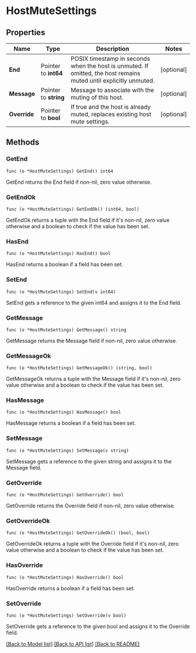 # HostMuteSettings

## Properties

Name | Type | Description | Notes
------------ | ------------- | ------------- | -------------
**End** | Pointer to **int64** | POSIX timestamp in seconds when the host is unmuted. If omitted, the host remains muted until explicitly unmuted. | [optional] 
**Message** | Pointer to **string** | Message to associate with the muting of this host. | [optional] 
**Override** | Pointer to **bool** | If true and the host is already muted, replaces existing host mute settings. | [optional] 

## Methods

### GetEnd

`func (o *HostMuteSettings) GetEnd() int64`

GetEnd returns the End field if non-nil, zero value otherwise.

### GetEndOk

`func (o *HostMuteSettings) GetEndOk() (int64, bool)`

GetEndOk returns a tuple with the End field if it's non-nil, zero value otherwise
and a boolean to check if the value has been set.

### HasEnd

`func (o *HostMuteSettings) HasEnd() bool`

HasEnd returns a boolean if a field has been set.

### SetEnd

`func (o *HostMuteSettings) SetEnd(v int64)`

SetEnd gets a reference to the given int64 and assigns it to the End field.

### GetMessage

`func (o *HostMuteSettings) GetMessage() string`

GetMessage returns the Message field if non-nil, zero value otherwise.

### GetMessageOk

`func (o *HostMuteSettings) GetMessageOk() (string, bool)`

GetMessageOk returns a tuple with the Message field if it's non-nil, zero value otherwise
and a boolean to check if the value has been set.

### HasMessage

`func (o *HostMuteSettings) HasMessage() bool`

HasMessage returns a boolean if a field has been set.

### SetMessage

`func (o *HostMuteSettings) SetMessage(v string)`

SetMessage gets a reference to the given string and assigns it to the Message field.

### GetOverride

`func (o *HostMuteSettings) GetOverride() bool`

GetOverride returns the Override field if non-nil, zero value otherwise.

### GetOverrideOk

`func (o *HostMuteSettings) GetOverrideOk() (bool, bool)`

GetOverrideOk returns a tuple with the Override field if it's non-nil, zero value otherwise
and a boolean to check if the value has been set.

### HasOverride

`func (o *HostMuteSettings) HasOverride() bool`

HasOverride returns a boolean if a field has been set.

### SetOverride

`func (o *HostMuteSettings) SetOverride(v bool)`

SetOverride gets a reference to the given bool and assigns it to the Override field.


[[Back to Model list]](../README.md#documentation-for-models) [[Back to API list]](../README.md#documentation-for-api-endpoints) [[Back to README]](../README.md)


